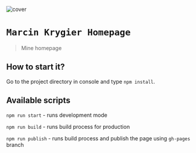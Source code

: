 ![cover](https://cotenfrontend.pl/img/cover.png)

# `Marcin Krygier Homepage`

>Mine homepage

## How to start it?

Go to the project directory in console and type `npm install`.

## Available scripts
>

`npm run start` - runs development mode

`npm run build` - runs build process for production

`npm run publish` - runs build process and publish the page using `gh-pages` branch


